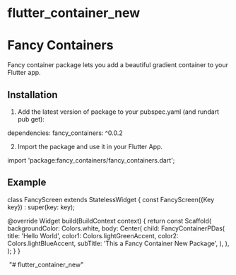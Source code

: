 # flutter_container_new

# Fancy Containers

Fancy container package lets you add a beautiful gradient container to your Flutter app.

## Installation

1. Add the latest version of package to your pubspec.yaml (and rundart pub get):

dependencies:
 fancy_containers: ^0.0.2

2. Import the package and use it in your Flutter App.

import 'package:fancy_containers/fancy_containers.dart';

## Example


class FancyScreen extends StatelessWidget {
  const FancyScreen({Key key}) : super(key: key);

  @override
  Widget build(BuildContext context) {
    return const Scaffold(
      backgroundColor: Colors.white,
      body: Center(
        child: FancyContainerPDas(
          title: 'Hello World',
          color1: Colors.lightGreenAccent,
          color2: Colors.lightBlueAccent,
          subTitle: 'This a Fancy Container New Package',
        ),
      ),
    );
  }
}

<td>
    <tr>
        <img src="https://user-images.githubusercontent.com/53579386/126896556-911d4778-04cd-49bf-b32a-01a6eb3b0155.jpeg" alt="">
    </tr>
</td>"# flutter_container_new" 
